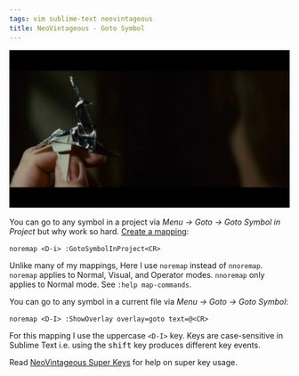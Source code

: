 ```yaml
---
tags: vim sublime-text neovintageous
title: NeoVintageous - Goto Symbol
---
```


![Blade Runner (1982)](/assets/blade-runner.webp)

You can go to any symbol in a project via *Menu → Goto → Goto Symbol in Project* but why work so hard. [Create a mapping](/2022/11/21/vimrc-and-neovintageousrc/):

```vim
noremap <D-i> :GotoSymbolInProject<CR>
```

Unlike many of my mappings, Here I use `noremap` instead of `nnoremap`. `noremap` applies to Normal, Visual, and Operator modes. `nnoremap` only applies to Normal mode. See `:help map-commands`.

You can go to any symbol in a current file via *Menu → Goto → Goto Symbol*:

```vim
noremap <D-I> :ShowOverlay overlay=goto text=@<CR>
```

For this mapping I use the uppercase `<D-I>` key. Keys are case-sensitive in Sublime Text i.e. using the <kbd>shift</kbd> key produces different key events.

Read [NeoVintageous Super Keys](/2022/09/22/neovintageous-super-keys/) for help on super key usage.
